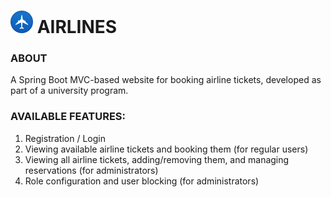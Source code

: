 <h1> <img src="src/main/resources/static/assets/logo.png" alt="logo" width="36"> AIRLINES </h1>

### ABOUT
A Spring Boot MVC-based website for booking airline tickets, developed as part of a university program.

### AVAILABLE FEATURES:
1. Registration / Login
2. Viewing available airline tickets and booking them (for regular users)
3. Viewing all airline tickets, adding/removing them, and managing reservations (for administrators)
4. Role configuration and user blocking (for administrators)
